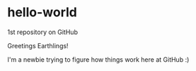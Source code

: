 # hello-world
1st repository on GitHub

Greetings Earthlings!

I'm a newbie trying to figure how things work here at GitHub :)
